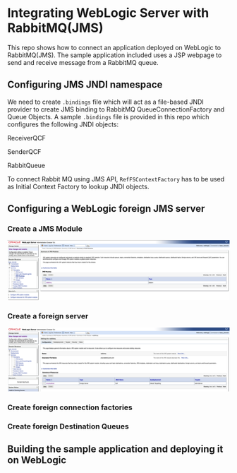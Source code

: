 # Integrating WebLogic Server with RabbitMQ(JMS)
This repo shows how to connect an application deployed on WebLogic to RabbitMQ(JMS). The sample application included uses a JSP webpage to send and receive message from a RabbitMQ queue.

## Configuring JMS JNDI namespace

We need to create `.bindings` file which will act as a file-based JNDI provider to create JMS binding to RabbitMQ QueueConnectionFactory and Queue Objects.
A sample `.bindings` file is provided in this repo which configures the following JNDI objects:

ReceiverQCF

SenderQCF

RabbitQueue

To connect Rabbit MQ using JMS API, `RefFSContextFactory` has to be used as Initial Context Factory to lookup JNDI objects. 

## Configuring a WebLogic foreign JMS server

### Create a JMS Module

![Creating JMS Module](/images/01_Create_JMS_Module.png)

### Create a foreign server
![Creating Foreign Server](/images/02_Create_Foreign_Server.png)

### Create foreign connection factories

### Create foreign Destination Queues

## Building the sample application and deploying it on WebLogic
